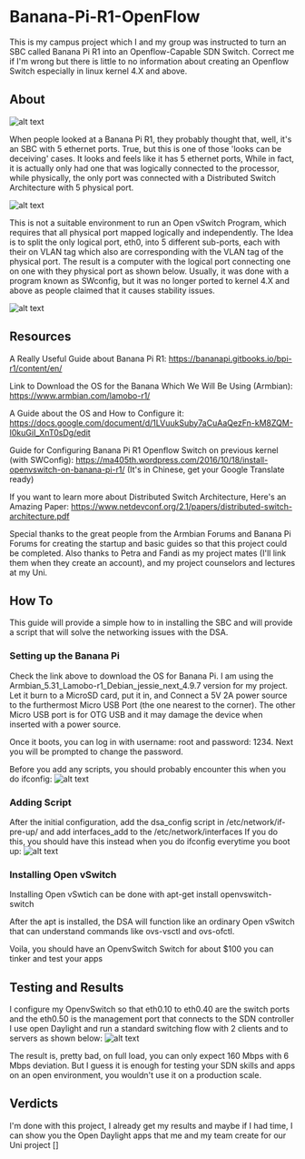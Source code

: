 # Banana-Pi-R1-OpenFlow

This is my campus project which I and my group was instructed to turn an SBC called Banana Pi R1 into an Openflow-Capable SDN Switch. Correct me if I'm wrong but there is little to no information about creating an Openflow Switch especially in linux kernel 4.X and above.

## About
![alt text](https://github.com/radipp/Banana-Pi-R1-OpenFlow/blob/master/images/BPI-R1%201.JPG "Banana Pi R1")

When people looked at a Banana Pi R1, they probably thought that, well, it's an SBC with 5 ethernet ports. True, but this is one of those 'looks can be deceiving' cases. It looks and feels like it has 5 ethernet ports, While in fact, it is actually only had one that was logically connected to the processor, while physically, the only port was connected with a Distributed Switch Architecture with 5 physical port.

![alt text](https://github.com/radipp/Banana-Pi-R1-OpenFlow/blob/master/images/master%20fisik.png "Banana Raw Architecture")

This is not a suitable environment to run an Open vSwitch Program, which requires that all physical port mapped logically and independently. The Idea is to split the only logical port, eth0, into 5 different sub-ports, each with their on VLAN tag which also are corresponding with the VLAN tag of the physical port. The result is a computer with the logical port connecting one on one with they physical port as shown below. Usually, it was done with a program known as SWconfig, but it was no longer ported to kernel 4.X and above as people claimed that it causes stability issues.

![alt text](https://github.com/radipp/Banana-Pi-R1-OpenFlow/blob/master/images/hasilarmbian.png "Banana Result Architecture")

## Resources
A Really Useful Guide about Banana Pi R1:
https://bananapi.gitbooks.io/bpi-r1/content/en/

Link to Download the OS for the Banana Which We Will Be Using (Armbian):
https://www.armbian.com/lamobo-r1/

A Guide about the OS and How to Configure it:
https://docs.google.com/document/d/1LVuukSuby7aCuAaQezFn-kM8ZQM-I0kuGiI_XnT0sDg/edit

Guide for Configuring Banana Pi R1 Openflow Switch on previous kernel (with SWConfig):
https://ma405th.wordpress.com/2016/10/18/install-openvswitch-on-banana-pi-r1/
(It's in Chinese, get your Google Translate ready)

If you want to learn more about Distributed Switch Architecture, Here's an Amazing Paper:
https://www.netdevconf.org/2.1/papers/distributed-switch-architecture.pdf

Special thanks to the great people from the Armbian Forums and Banana Pi Forums for creating the startup and basic guides so that this project could be completed. Also thanks to Petra and Fandi as my project mates (I'll link them when they create an account), and my project counselors and lectures at my Uni. 

## How To
This guide will provide a simple how to in installing the SBC and will provide a script that will solve the networking issues with the DSA.

### Setting up the Banana Pi
Check the link above to download the OS for Banana Pi. I am using the Armbian_5.31_Lamobo-r1_Debian_jessie_next_4.9.7 version for my project. Let it burn to a MicroSD card, put it in, and Connect a 5V 2A power source to the furthermost Micro USB Port (the one nearest to the corner). The other Micro USB port is for OTG USB and it may damage the device when inserted with a power source.

Once it boots, you can log in with username: root and password: 1234. Next you will be prompted to change the password.

Before you add any scripts, you should probably encounter this when you do ifconfig:
![alt text](https://github.com/radipp/Banana-Pi-R1-OpenFlow/blob/master/images/ifconfigbefore.PNG "Network Before")

### Adding Script
After the initial configuration, add the dsa_config script in /etc/network/if-pre-up/ and add interfaces_add to the /etc/network/interfaces
If you do this, you should have this instead when you do ifconfig everytime you boot up:
![alt text](https://github.com/radipp/Banana-Pi-R1-OpenFlow/blob/master/images/ifconfigbefore.PNG "Network After")


### Installing Open vSwitch
Installing Open vSwtich can be done with
apt-get install openvswitch-switch

After the apt is installed, the DSA will function like an ordinary Open vSwitch that can understand commands like ovs-vsctl and ovs-ofctl.

Voila, you should have an OpenvSwitch Switch for about $100 you can tinker and test your apps

## Testing and Results
I configure my OpenvSwitch so that eth0.10 to eth0.40 are the switch ports and the eth0.50 is the management port that connects to the SDN controller
I use open Daylight and run a standard switching flow with 2 clients and to servers as shown below:
![alt text](https://github.com/radipp/Banana-Pi-R1-OpenFlow/blob/master/images/bananapitesting.PNG "Results")

The result is, pretty bad, on full load, you can only expect 160 Mbps with 6 Mbps deviation.
But I guess it is enough for testing your SDN skills and apps on an open environment, you wouldn't use it on a production scale.

## Verdicts
I'm done with this project, I already get my results and maybe if I had time, I can show you the Open Daylight apps that me and my team create for our Uni project
[]

